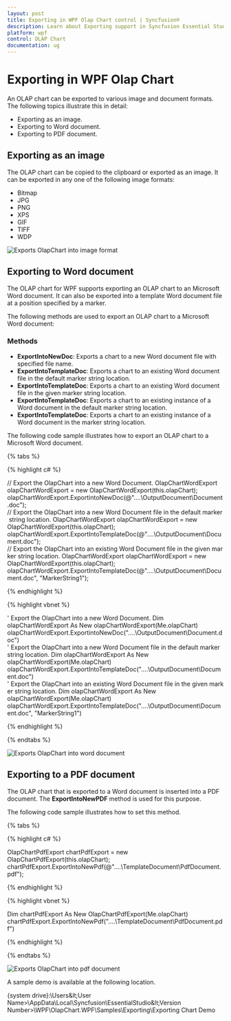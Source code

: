 ```yaml
---
layout: post
title: Exporting in WPF Olap Chart control | Syncfusion®
description: Learn about Exporting support in Syncfusion Essential Studio® WPF Olap Chart control, its elements and more details.
platform: wpf
control: OLAP Chart
documentation: ug
---
```


# Exporting in WPF Olap Chart

An OLAP chart can be exported to various image and document formats. The following topics illustrate this in detail:

* Exporting as an image.
* Exporting to Word document.
* Exporting to PDF document.

## Exporting as an image

The OLAP chart can be copied to the clipboard or exported as an image. It can be exported in any one of the following image formats:

* Bitmap
* JPG
* PNG
* XPS
* GIF
* TIFF
* WDP

![Exports OlapChart into image format](Exporting_images/Exporting_img1.png)

## Exporting to Word document

The OLAP chart for WPF supports exporting an OLAP chart to an Microsoft Word document. It can also be exported into a template Word document file at a position specified by a marker.

The following methods are used to export an OLAP chart to a Microsoft Word document:

### Methods

* **ExportIntoNewDoc**: Exports a chart to a new Word document file with specified file name.
* **ExportIntoTemplateDoc**: Exports a chart to an existing Word document file in the default marker string location.
* **ExportIntoTemplateDoc**: Exports a chart to an existing Word document file in the given marker string location.
* **ExportIntoTemplateDoc**: Exports a chart to an existing instance of a Word document in the default marker string location.
* **ExportIntoTemplateDoc**: Exports a chart to an existing instance of a Word document in the marker string location.

The following code sample illustrates how to export an OLAP chart to a Microsoft Word document.

{% tabs %}

{% highlight c# %}
 
// Export the OlapChart into a new Word Document.
OlapChartWordExport olapChartWordExport = new OlapChartWordExport(this.olapChart);
olapChartWordExport.ExportintoNewDoc(@"..\..\OutputDocument\Document.doc");
// Export the OlapChart into a new Word Document file in the default marker string location.
OlapChartWordExport olapChartWordExport = new OlapChartWordExport(this.olapChart);
olapChartWordExport.ExportIntoTemplateDoc(@"..\..\OutputDocument\Document.doc");
// Export the OlapChart into an existing Word Document file in the given marker string location.
OlapChartWordExport olapChartWordExport = new OlapChartWordExport(this.olapChart);
olapChartWordExport.ExportIntoTemplateDoc(@"..\..\OutputDocument\Document.doc", "MarkerString1");

{% endhighlight %}

{% highlight vbnet %}
  
' Export the OlapChart into a new Word Document.
Dim olapChartWordExport As New olapChartWordExport(Me.olapChart)
olapChartWordExport.ExportintoNewDoc("..\..\OutputDocument\Document.doc")
' Export the OlapChart into a new Word Document file in the default marker string location.
Dim olapChartWordExport As New olapChartWordExport(Me.olapChart)
olapChartWordExport.ExportIntoTemplateDoc("..\..\OutputDocument\Document.doc")
' Export the OlapChart into an existing Word Document file in the given marker string location.
Dim olapChartWordExport As New olapChartWordExport(Me.olapChart)
olapChartWordExport.ExportIntoTemplateDoc("..\..\OutputDocument\Document.doc", "MarkerString1")

{% endhighlight %}

{% endtabs %}

![Exports OlapChart into word document](Exporting_images/Exporting_img2.png)

## Exporting to a PDF document

The OLAP chart that is exported to a Word document is inserted into a PDF document. The **ExportIntoNewPDF** method is used for this purpose.

The following code sample illustrates how to set this method.

{% tabs %}

{% highlight c# %}
 
OlapChartPdfExport chartPdfExport = new OlapChartPdfExport(this.olapChart);
chartPdfExport.ExportIntoNewPdf(@"..\..\TemplateDocument\PdfDocument.pdf");

{% endhighlight %}

{% highlight vbnet %}
  
Dim chartPdfExport As New OlapChartPdfExport(Me.olapChart)
chartPdfExport.ExportIntoNewPdf("..\..\TemplateDocument\PdfDocument.pdf")

{% endhighlight %}

{% endtabs %}

![Exports OlapChart into pdf document](Exporting_images/Exporting_img3.png)

A sample demo is available at the following location.

{system drive}:\Users\&lt;User Name&gt;\AppData\Local\Syncfusion\EssentialStudio\&lt;Version Number&gt;\WPF\OlapChart.WPF\Samples\Exporting\Exporting Chart Demo


